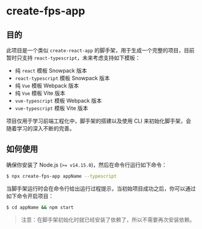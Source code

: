 # create-fps-app

## 目的

此项目是一个类似 `create-react-app` 的脚手架，用于生成一个完整的项目，目前暂时只支持 `react-typescript`，未来考虑支持如下模板：

- 纯 `react` 模板 Snowpack 版本
- `react-typescript` 模板 Snowpack 版本
- 纯 `Vue` 模板 Webpack 版本
- 纯 `Vue` 模板 Vite 版本
- `vue-typescript` 模板 Webpack 版本
- `vue-typescript` 模板 Vite 版本

项目仅用于学习前端工程化中，脚手架的搭建以及使用 CLI 来初始化脚手架，会随着学习的深入不断的完善。

## 如何使用

确保你安装了 Node.js (`>= v14.15.0`)，然后在命令行运行如下命令：

```bash
$ npx create-fps-app appName --typescript
```

当脚手架运行时会在命令行给出运行过程提示，当初始项目成功之后，你可以通过如下命令开启项目：

```bash
$ cd appName && npm start
```

> 注意：在脚手架初始化时就已经安装了依赖了，所以不需要再次安装依赖。

